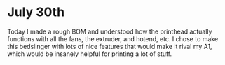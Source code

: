 <h1>July 30th</h1>
Today I made a rough BOM and understood how the printhead actually functions with all the fans, the extruder, and hotend, etc. I chose to make this bedslinger with lots of nice features that would make it rival my A1, which would be insanely helpful for printing a lot of stuff.

